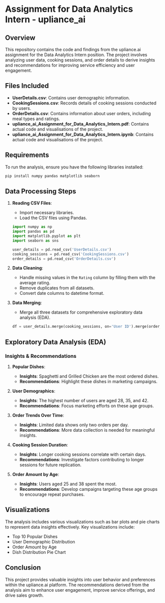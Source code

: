 # Assignment for Data Analytics Intern - upliance_ai

## Overview

This repository contains the code and findings from the upliance.ai assignment for the Data Analytics Intern position. The project involves analyzing user data, cooking sessions, and order details to derive insights and recommendations for improving service efficiency and user engagement.

## Files Included

- **UserDetails.csv**: Contains user demographic information.
- **CookingSessions.csv**: Records details of cooking sessions conducted by users.
- **OrderDetails.csv**: Contains information about user orders, including meal types and ratings.
- **upliance_ai_Assignment_for_Data_Analytics_Intern.pdf**: Contains actual code and visualisations of the project.
- **upliance_ai_Assignment_for_Data_Analytics_Intern.ipynb**: Contains actual code and visualisations of the project.

## Requirements

To run the analysis, ensure you have the following libraries installed:

```bash
pip install numpy pandas matplotlib seaborn
```

## Data Processing Steps

1. **Reading CSV Files**:
   - Import necessary libraries.
   - Load the CSV files using Pandas.

   ```python
   import numpy as np
   import pandas as pd
   import matplotlib.pyplot as plt
   import seaborn as sns

   user_details = pd.read_csv('UserDetails.csv')
   cooking_sessions = pd.read_csv('CookingSessions.csv')
   order_details = pd.read_csv('OrderDetails.csv')
   ```

2. **Data Cleaning**:
   - Handle missing values in the `Rating` column by filling them with the average rating.
   - Remove duplicates from all datasets.
   - Convert date columns to datetime format.

3. **Data Merging**:
   - Merge all three datasets for comprehensive exploratory data analysis (EDA).

   ```python
   df = user_details.merge(cooking_sessions, on='User ID').merge(order_details, on='Session ID')
   ```

## Exploratory Data Analysis (EDA)

### Insights & Recommendations

1. **Popular Dishes**:
   - **Insights**: Spaghetti and Grilled Chicken are the most ordered dishes.
   - **Recommendations**: Highlight these dishes in marketing campaigns.

2. **User Demographics**:
   - **Insights**: The highest number of users are aged 28, 35, and 42.
   - **Recommendations**: Focus marketing efforts on these age groups.

3. **Order Trends Over Time**:
   - **Insights**: Limited data shows only two orders per day.
   - **Recommendations**: More data collection is needed for meaningful insights.

4. **Cooking Session Duration**:
   - **Insights**: Longer cooking sessions correlate with certain days.
   - **Recommendations**: Investigate factors contributing to longer sessions for future replication.

5. **Order Amount by Age**:
   - **Insights**: Users aged 25 and 38 spent the most.
   - **Recommendations**: Develop campaigns targeting these age groups to encourage repeat purchases.

## Visualizations

The analysis includes various visualizations such as bar plots and pie charts to represent data insights effectively. Key visualizations include:

- Top 10 Popular Dishes
- User Demographic Distribution
- Order Amount by Age
- Dish Distribution Pie Chart

## Conclusion

This project provides valuable insights into user behavior and preferences within the upliance.ai platform. The recommendations derived from the analysis aim to enhance user engagement, improve service offerings, and drive sales growth.
